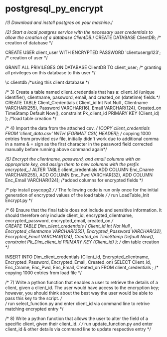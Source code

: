 # postgresql_py_encrypt
/*1)      Download and install postgres on your machine.*/

/*2)      Start a local postgres service with the necessary user credentials to allow the creation of a database ClientDB.*/
CREATE DATABASE ClientDB;
/* creation of database */

CREATE USER client_user WITH ENCRYPTED PASSWORD 'clientuser@123';
/* creation of user */


GRANT ALL PRIVILEGES ON DATABASE ClientDB TO client_user;
/* granting all privileges on this database to this user */

\c clientdb
/*using this client database */

/* 3)      Create a table named client_credentials that has a: client_id (unique identifier), clientname, password, email, and created_on (datetime) fields.*/
CREATE TABLE Client_Credentials (
    Client_id Int Not Null ,
    Clientname VARCHAR(255),
    Password VARCHAR(16),
    Email VARCHAR(124),
    Created_on TimeStamp Default Now(),
	constraint Pk_client_id PRIMARY KEY (Client_id)
);
/*load table creation */


/* 4)      Import the data from the attached csv. */
\COPY client_credentials FROM 'client_data.csv' WITH (FORMAT CSV, HEADER);
/* copying 1000 entries from provided csv file, initially didn't work due to additional comma in a name & = sign as the first character in the password field corrected manually before running above command again*/
 
 /*5)      Encrypt the clientname, password, and email columns with an appropriate key, and assign them to new columns with the prefix encrypted_.*/
ALTER TABLE client_credentials
	ADD COLUMN
		Enc_Cname VARCHAR(255),
	ADD COLUMN
		Enc_Pwd VARCHAR(32),
	ADD COLUMN
		Enc_Email VARCHAR(124);
/*added columns for encrypted fields */


/* pip install psycopg2 */
/* The following code is run only once for the initial generation of encrypted values of the load table */
/* run LoadTable_Init Encrypt.py   */


/* 6)      Ensure that the final table does not include and sensitive information. It should therefore only include client_id, encrypted_clientname, encrypted_password, encrypted_email, created_on.*/		
CREATE TABLE Dim_client_credentials (
    Client_id Int Not Null ,
    Encrypted_clientname VARCHAR(255),
    Encrypted_Password VARCHAR(32),
    Encrypted_Email VARCHAR(124),
	Created_on TimeStamp Default Now(),
	constraint Pk_Dim_client_id PRIMARY KEY (Client_id)
);
/* dim table creation */

INSERT INTO Dim_client_credentials (Client_id, Encrypted_clientname, Encrypted_Password, Encrypted_Email, Created_on)
SELECT Client_id, Enc_Cname, Enc_Pwd, Enc_Email, Created_on
FROM client_credentials ;
/* copying 1000 entries from load file */

/* 7)      Write a python function that enables a user to retrieve the details of a client, given a client_id. The user would have access to the encryption key; however, you should think about the best way the user would be able to pass this key to the script.  */	
/* run select_function.py and enter client_id via command line to retrive matching encrypted entry */

/* 8)      Write a python function that allows the user to alter the field of a specific client, given their client_id. */
/* run update_function.py and enter client_id & other details via command line to update respective entry */

